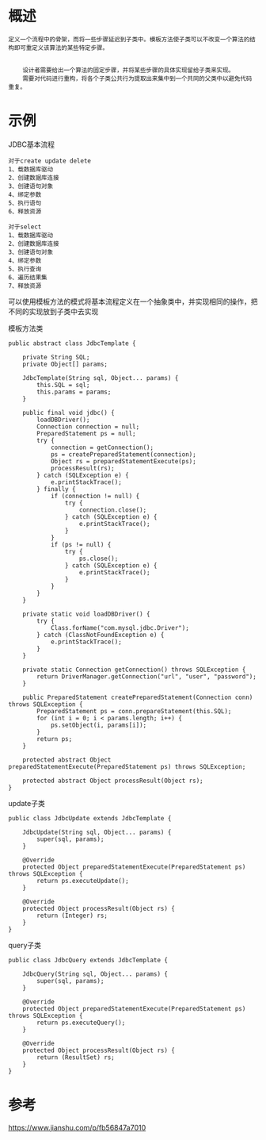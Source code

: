 # 概述


    定义一个流程中的骨架，而将一些步骤延迟到子类中。模板方法使子类可以不改变一个算法的结构即可重定义该算法的某些特定步骤。


        设计者需要给出一个算法的固定步骤，并将某些步骤的具体实现留给子类来实现。
        需要对代码进行重构，将各个子类公共行为提取出来集中到一个共同的父类中以避免代码重复。




# 示例

JDBC基本流程

	对于create update delete
	1、载数据库驱动
	2、创建数据库连接
	3、创建语句对象 
	4、绑定参数
	5、执行语句
	6、释放资源

	对于select
	1、载数据库驱动
	2、创建数据库连接
	3、创建语句对象 
	4、绑定参数
	5、执行查询
	6、遍历结果集
	7、释放资源

可以使用模板方法的模式将基本流程定义在一个抽象类中，并实现相同的操作，把不同的实现放到子类中去实现


模板方法类

	public abstract class JdbcTemplate {

		private String SQL;
		private Object[] params;

		JdbcTemplate(String sql, Object... params) {
			this.SQL = sql;
			this.params = params;
		}

		public final void jdbc() {
			loadDBDriver();
			Connection connection = null;
			PreparedStatement ps = null;
			try {
				connection = getConnection();
				ps = createPreparedStatement(connection);
				Object rs = preparedStatementExecute(ps);
				processResult(rs);
			} catch (SQLException e) {
				e.printStackTrace();
			} finally {
				if (connection != null) {
					try {
						connection.close();
					} catch (SQLException e) {
						e.printStackTrace();
					}
				}
				if (ps != null) {
					try {
						ps.close();
					} catch (SQLException e) {
						e.printStackTrace();
					}
				}
			}
		}

		private static void loadDBDriver() {
			try {
				Class.forName("com.mysql.jdbc.Driver");
			} catch (ClassNotFoundException e) {
				e.printStackTrace();
			}
		}

		private static Connection getConnection() throws SQLException {
			return DriverManager.getConnection("url", "user", "password");
		}

		public PreparedStatement createPreparedStatement(Connection conn) throws SQLException {
			PreparedStatement ps = conn.prepareStatement(this.SQL);
			for (int i = 0; i < params.length; i++) {
				ps.setObject(i, params[i]);
			}
			return ps;
		}

		protected abstract Object preparedStatementExecute(PreparedStatement ps) throws SQLException;

		protected abstract Object processResult(Object rs);
	}


update子类


	public class JdbcUpdate extends JdbcTemplate {

		JdbcUpdate(String sql, Object... params) {
			super(sql, params);
		}

		@Override
		protected Object preparedStatementExecute(PreparedStatement ps) throws SQLException {
			return ps.executeUpdate();
		}

		@Override
		protected Object processResult(Object rs) {
			return (Integer) rs;
		}
	}

query子类

	public class JdbcQuery extends JdbcTemplate {

		JdbcQuery(String sql, Object... params) {
			super(sql, params);
		}

		@Override
		protected Object preparedStatementExecute(PreparedStatement ps) throws SQLException {
			return ps.executeQuery();
		}

		@Override
		protected Object processResult(Object rs) {
			return (ResultSet) rs;
		}
	}





# 参考

https://www.jianshu.com/p/fb56847a7010


